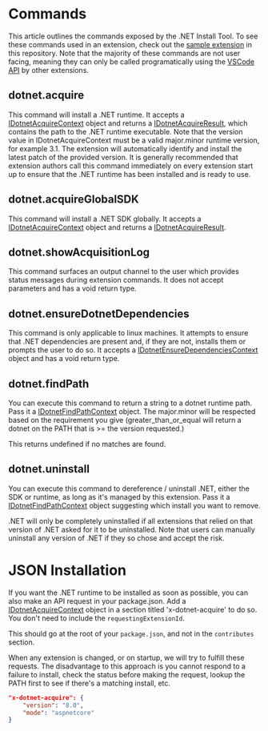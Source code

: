 # Commands

This article outlines the commands exposed by the .NET Install Tool. To see these commands used in an extension, check out the [sample extension](https://github.com/dotnet/vscode-dotnet-runtime/tree/main/sample) in this repository. Note that the majority of these commands are not user facing, meaning they can only be called programatically using the [VSCode API](https://code.visualstudio.com/api/extension-guides/command#programmatically-executing-a-command) by other extensions.

## dotnet.acquire

This command will install a .NET runtime. It accepts a [IDotnetAcquireContext](https://github.com/dotnet/vscode-dotnet-runtime/blob/main/vscode-dotnet-runtime-library/src/IDotnetAcquireContext.ts) object and returns a [IDotnetAcquireResult](https://github.com/dotnet/vscode-dotnet-runtime/blob/main/vscode-dotnet-runtime-library/src/IDotnetAcquireResult.ts), which contains the path to the .NET runtime executable. Note that the version value in IDotnetAcquireContext must be a valid major.minor runtime version, for example 3.1. The extension will automatically identify and install the latest patch of the provided version. It is generally recommended that extension authors call this command immediately on every extension start up to ensure that the .NET runtime has been installed and is ready to use.

## dotnet.acquireGlobalSDK

This command will install a .NET SDK globally. It accepts a [IDotnetAcquireContext](https://github.com/dotnet/vscode-dotnet-runtime/blob/main/vscode-dotnet-runtime-library/src/IDotnetAcquireContext.ts) object and returns a [IDotnetAcquireResult](https://github.com/dotnet/vscode-dotnet-runtime/blob/main/vscode-dotnet-runtime-library/src/IDotnetAcquireResult.ts).

## dotnet.showAcquisitionLog

This command surfaces an output channel to the user which provides status messages during extension commands. It does not accept parameters and has a void return type.

## dotnet.ensureDotnetDependencies

This command is only applicable to linux machines. It attempts to ensure that .NET dependencies are present and, if they are not, installs them or prompts the user to do so. It accepts a [IDotnetEnsureDependenciesContext](https://github.com/dotnet/vscode-dotnet-runtime/blob/main/vscode-dotnet-runtime-library/src/IDotnetEnsureDependenciesContext.ts) object and has a void return type.

## dotnet.findPath

You can execute this command to return a string to a dotnet runtime path. Pass it a [IDotnetFindPathContext](https://github.com/dotnet/vscode-dotnet-runtime/blob/main/vscode-dotnet-runtime-library/src/IDotnetFindPathContext.ts) object. The major.minor will be respected based on the requirement you give (greater_than_or_equal will return a dotnet on the PATH that is >= the version requested.)

This returns undefined if no matches are found.

## dotnet.uninstall

You can execute this command to dereference / uninstall .NET, either the SDK or runtime, as long as it's managed by this extension. Pass it a [IDotnetFindPathContext](https://github.com/dotnet/vscode-dotnet-runtime/blob/main/vscode-dotnet-runtime-library/src/IDotnetFindPathContext.ts) object suggesting which install you want to remove.

.NET will only be completely uninstalled if all extensions that relied on that version of .NET asked for it to be uninstalled.
Note that users can manually uninstall any version of .NET if they so chose and accept the risk.

# JSON Installation

If you want the .NET runtime to be installed as soon as possible, you can also make an API request in your package.json.
Add a [IDotnetAcquireContext](https://github.com/dotnet/vscode-dotnet-runtime/blob/main/vscode-dotnet-runtime-library/src/IDotnetAcquireContext.ts) object in a section titled 'x-dotnet-acquire' to do so. You don't need to include the `requestingExtensionId`.

This should go at the root of your `package.json`, and not in the `contributes` section.

When any extension is changed, or on startup, we will try to fulfill these requests.
The disadvantage to this approach is you cannot respond to a failure to install, check the status before making the request,
lookup the PATH first to see if there's a matching install, etc.

```json
"x-dotnet-acquire": {
    "version": "8.0",
    "mode": "aspnetcore"
}
```
